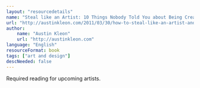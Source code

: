 ```yaml
---
layout: "resourcedetails"
name: "Steal like an Artist: 10 Things Nobody Told You about Being Creative"
url: "http://austinkleon.com/2011/03/30/how-to-steal-like-an-artist-and-9-other-things-nobody-told-me"
author:
    name: "Austin Kleon"
    url: "http://austinkleon.com"
language: "English"
resourceFormat: book
tags: ["art and design"]
descNeeded: false
---
```


Required reading for upcoming artists.